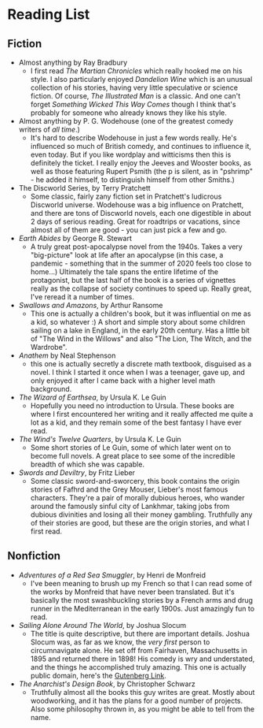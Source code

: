 # Reading List

## Fiction

- Almost anything by Ray Bradbury
    * I first read *The Martian Chronicles* which really hooked me on his style. I also particularly enjoyed *Dandelion Wine* which is an unusual collection of his stories, having very little speculative or science fiction. Of course, *The Illustrated Man* is a classic. And one can't forget *Something Wicked This Way Comes* though I think that's probably for someone who already knows they like his style.
- Almost anything by P. G. Wodehouse (one of the greatest comedy writers of *all time*.)
    * It's hard to describe Wodehouse in just a few words really. He's influenced so much of British comedy, and continues to influence it, even today. But if you like wordplay and witticisms then this is definitely the ticket. I really enjoy the Jeeves and Wooster books, as well as those featuring Rupert Psmith (the p is silent, as in "pshrimp" - he added it himself, to distinguish himself from other Smiths.)
- The Discworld Series, by Terry Pratchett
    * Some classic, fairly zany fiction set in Pratchett's ludicrous Discworld universe. Wodehouse was a big influence on Pratchett, and there are tons of Discworld novels, each one digestible in about 2 days of serious reading. Great for roadtrips or vacations, since almost all of them are good - you can just pick a few and go.
- *Earth Abides* by George R. Stewart
    * A truly great post-apocalypse novel from the 1940s. Takes a very "big-picture" look at life after an apocalypse (in this case, a pandemic - something that in the summer of 2020 feels too close to home...) Ultimately the tale spans the entire lifetime of the protagonist, but the last half of the book is a series of vignettes really as the collapse of society continues to speed up. Really great, I've reread it a number of times.
- *Swallows and Amazons*, by Arthur Ransome
    * This one is actually a children's book, but it was influential on me as a kid, so whatever :) A short and simple story about some children sailing on a lake in England, in the early 20th century. Has a little bit of "The Wind in the Willows" and also "The Lion, The Witch, and the Wardrobe".
- *Anathem* by Neal Stephenson
    * this one is actually secretly a discrete math textbook, disguised as a novel. I think I started it once when I was a teenager, gave up, and only enjoyed it after I came back with a higher level math background.
- *The Wizard of Earthsea*, by Ursula K. Le Guin
    * Hopefully you need no introduction to Ursula. These books are where I first encountered her writing and it really affected me quite a lot as a kid, and they remain some of the best fantasy I have ever read.
- *The Wind's Twelve Quarters*, by Ursula K. Le Guin
    * Some short stories of Le Guin, some of which later went on to become full novels. A great place to see some of the incredible breadth of which she was capable.
- *Swords and Deviltry*, by Fritz Lieber
    * Some classic sword-and-sworcery, this book contains the origin stories of Fafhrd and the Grey Mouser, Lieber's most famous characters. They're a pair of morally dubious heroes, who wander around the famously sinful city of Lankhmar, taking jobs from dubious divinities and losing all their money gambling. Truthfully any of their stories are good, but these are the origin stories, and what I first read.


## Nonfiction

- *Adventures of a Red Sea Smuggler*, by Henri de Monfreid
    * I've been meaning to brush up my French so that I can read some of the works by Monfreid that have never been translated. But it's basically the most swashbuckling stories by a French arms and drug runner in the Mediterranean in the early 1900s. Just amazingly fun to read.
- *Sailing Alone Around The World*, by Joshua Slocum
    * The title is quite descriptive, but there are important details. Joshua Slocum was, as far as we know, the *very first* person to circumnavigate alone. He set off from Fairhaven, Massachusetts in 1895 and returned there in 1898! His comedy is wry and understated, and the things he accomplished truly amazing. This one is actually public domain, here's the [Gutenberg Link](https://www.gutenberg.org/ebooks/6317).
- *The Anarchist's Design Book*, by Christopher Schwarz
    * Truthfully almost all the books this guy writes are great. Mostly about woodworking, and it has the plans for a good number of projects. Also some philosophy thrown in, as you might be able to tell from the name.
